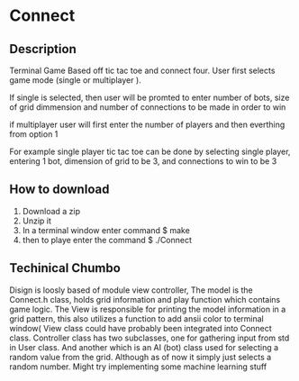 # Connect
## Description
Terminal Game Based off tic tac toe and connect four. User first selects game mode (single or multiplayer ). 

If single is selected, then user will be promted to enter number of bots, size of grid dimmension
and number of connections to be made in order to win 

if multiplayer user will first enter the number of players and then everthing from option 1

For example single player tic tac toe can be done by
selecting single player, entering 1 bot, dimension of grid to be 3, and connections to win to be 3

## How to download
1. Download a zip 
2. Unzip it 
3. In a terminal window enter command $ make 
4. then to playe enter the command $ ./Connect

## Techinical Chumbo

Disign is loosly based of module view controller, The model is the Connect.h class, holds grid information 
and play function which contains game logic. The View is responsible for printing the model information 
in a grid pattern, this also utilizes a function to add ansii color to terminal window( View class could have probably been integrated into Connect class. Controller class has two subclasses, one for gathering input from std in User class. And another which is an AI (bot) class used for selecting a random value from the grid. Although as of now it simply just selects a random number. Might try implementing some machine learning stuff
